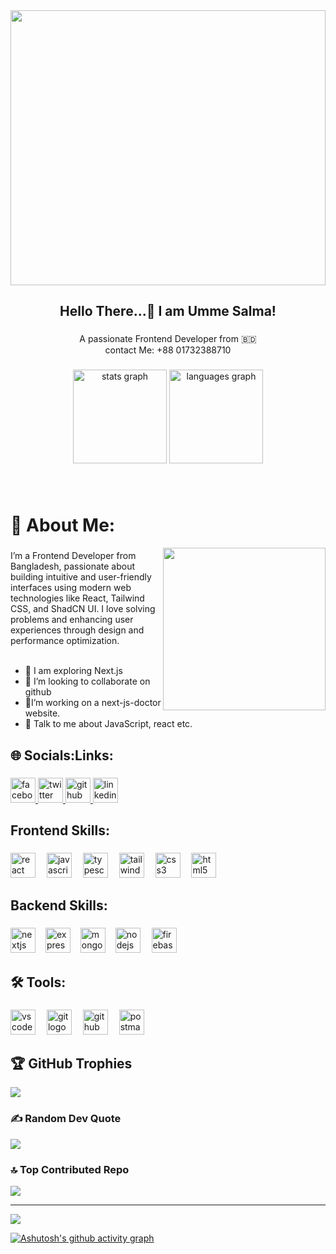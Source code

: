 <div align="center">
  <img height="440" width="100%" src="https://i.ibb.co.com/whTTBB0j/umme-salma-banner.jpg"  />
<!--   <img height="260" src="https://cdn.dribbble.com/userupload/9885161/file/original-ea59665ee88d1c9fc1dddca426590a9d.gif"  /> -->
</div>

###

<h2 align="center">Hello There...👋 I am Umme Salma!</h2>

###

<p align="center">A passionate Frontend Developer from 🇧🇩 </br>contact Me: +88 01732388710</p>


###

<div align="center">
  <img src="https://github-readme-stats.vercel.app/api?username=ummesalma303&hide_title=false&hide_rank=false&show_icons=true&include_all_commits=true&count_private=true&disable_animations=false&theme=dracula&locale=en&hide_border=false" height="150" alt="stats graph"  />
  <img src="https://github-readme-stats.vercel.app/api/top-langs?username=ummesalma303&locale=en&hide_title=false&layout=compact&card_width=320&langs_count=5&theme=dracula&hide_border=false" height="150" alt="languages graph"  />
</div>

###
</br>
<h1 align="left">💫 About Me:</h2>



<img align="right" height="260" src="https://cdn.dribbble.com/userupload/9885161/file/original-ea59665ee88d1c9fc1dddca426590a9d.gif"  />

###

<p align="left">I’m a Frontend Developer from Bangladesh, passionate about building intuitive and user-friendly interfaces using modern web technologies like React, Tailwind CSS, and ShadCN UI. I love solving problems and enhancing user experiences through design and performance optimization.<br><br>
  
  - 🔭 I am exploring Next.js<br>
  - 👯 I’m looking to collaborate on github<br>
  - 🌱I’m working on a next-js-doctor website.
  - 💬 Talk to me about JavaScript, react etc.</p>

###

<h2 align="left">🌐 Socials:Links:</h2>

###

<div align="left">
  <a href="https://www.facebook.com/UmmeSalma303" target="_blank">
    <img src="https://img.shields.io/static/v1?message=Facebook&logo=facebook&label=&color=1877F2&logoColor=white&labelColor=&style=for-the-badge" height="40" alt="facebook logo"  />
  </a>
  <a href="https://x.com/ummesalma333" target="_blank">
    <img src="https://img.shields.io/static/v1?message=Twitch&logo=twitch&label=&color=9146FF&logoColor=white&labelColor=&style=for-the-badge" height="40" alt="twitter logo"  />
  </a>
  <a href="https://github.com/ummesalma303" target="_blank">
  <img src="https://img.shields.io/badge/GitHub-181717?logo=github&logoColor=white&style=for-the-badge" height="40" alt="github logo"  />
  </a>
<a href="https://www.linkedin.com/in/dev-umme-salma" target="_blank">
  <img src="https://img.shields.io/static/v1?message=LinkedIn&logo=linkedin&label=&color=0077B5&logoColor=white&labelColor=&style=for-the-badge" height="40" alt="linkedin logo"  />
</a>
</div>

###

<h2 align="left">Frontend Skills:</h2>

###

<div align="left">
  <img src="https://cdn.jsdelivr.net/gh/devicons/devicon/icons/react/react-original.svg" height="40" alt="react logo"  />
  <img width="10" />
  <img src="https://cdn.jsdelivr.net/gh/devicons/devicon/icons/javascript/javascript-original.svg" height="40" alt="javascript logo"  />
  <img width="10" />
  <img src="https://cdn.jsdelivr.net/gh/devicons/devicon/icons/typescript/typescript-original.svg" height="40" alt="typescript logo"  />
   <img width="10" />
  <img src="https://cdn.simpleicons.org/tailwindcss/06B6D4" height="40" alt="tailwindcss logo"  />
  <img width="10" />
  <img src="https://cdn.jsdelivr.net/gh/devicons/devicon/icons/css3/css3-original.svg" height="40" alt="css3 logo"  />
  <img width="10" />
  <img src="https://cdn.jsdelivr.net/gh/devicons/devicon/icons/html5/html5-original.svg" height="40" alt="html5 logo"  />
  
</div>

###

<h2 align="left">Backend Skills:</h2>

###

<div align="left">
  <img src="https://cdn.jsdelivr.net/gh/devicons/devicon/icons/nextjs/nextjs-original.svg" height="40" alt="nextjs logo"  />
  <img width="8" />
  <img src="https://skillicons.dev/icons?i=express" height="40" alt="express logo"  />
  <img width="8" />
  <img src="https://cdn.jsdelivr.net/gh/devicons/devicon/icons/mongodb/mongodb-original.svg" height="40" alt="mongodb logo"  />
 <img width="8" />
  <img src="https://cdn.simpleicons.org/nodedotjs/339933" height="40" alt="nodejs logo"  />
  <img width="10" />
 <img src="https://skillicons.dev/icons?i=firebase" height="40" alt="firebase logo"  />
</div>

###

<h2 align="left">🛠️ Tools:</h2>

###

<div align="left">
  <img src="https://cdn.jsdelivr.net/gh/devicons/devicon/icons/vscode/vscode-original.svg" height="40" alt="vscode logo"  />
  <img width="10" />
  <img src="https://skillicons.dev/icons?i=git" height="40" alt="git logo"  />
  <img width="10" />
  <img src="https://skillicons.dev/icons?i=github" height="40" alt="github logo"  />
  <img width="10" />
  <img src="https://cdn.simpleicons.org/postman/FF6C37" height="40" alt="postman logo"  />
</div>

<!--
###

<img src="https://raw.githubusercontent.com/ummesalma303/ummesalma303/output/snake.svg" alt="Snake animation" />

###
-->














<!--

### Hi there


**ummesalma303/ummesalma303** is a ✨ _special_ ✨ repository because its `README.md` (this file) appears on your GitHub profile.

Here are some ideas to get you started:

- 🔭 I’m currently working on ...
- 🌱 I’m currently learning ...
- 👯 I’m looking to collaborate on ...
- 🤔 I’m looking for help with ...
- 💬 Ask me about ...
- 📫 How to reach me: ...
- 😄 Pronouns: ...
- ⚡ Fun fact: ...
-->




<!--
### Hi there 👋, my name is Umme Salma
#### I am front end developer
I am Love to learn new skills. Now learning react.

Skills: JavaScript / Daisy UI / Tailwind CSS/ HTML / CSS </br>

# 💫 About Me:
🔭 I’m currently working on react js base project<br>👯 I’m looking to collaborate on github<br>🌱 I’m currently learning react<br>💬 Talk to me about JavaScript, react etc<br>📫 Reach me at ummesalma333999@gmail.com


## 🌐 Socials:
[![Facebook](https://img.shields.io/badge/Facebook-%231877F2.svg?logo=Facebook&logoColor=white)](https://facebook.com/https://www.facebook.com/UmmeSalma303?mibextid=ZbWKwL) [![Pinterest](https://img.shields.io/badge/Pinterest-%23E60023.svg?logo=Pinterest&logoColor=white)](https://pinterest.com/https://www.pinterest.com/MunneSalma/_profile/) [![Quora](https://img.shields.io/badge/Quora-%23B92B27.svg?logo=Quora&logoColor=white)](https://quora.com/profile/https://www.quora.com/profile/Salma-Taher-Munni) [![Stack Overflow](https://img.shields.io/badge/-Stackoverflow-FE7A16?logo=stack-overflow&logoColor=white)](https://stackoverflow.com/users/https://stackoverflow.com/users/24997841/umme-salma) 

# 💻 Tech Stack:
![CSS3](https://img.shields.io/badge/css3-%231572B6.svg?style=for-the-badge&logo=css3&logoColor=white) ![JavaScript](https://img.shields.io/badge/javascript-%23323330.svg?style=for-the-badge&logo=javascript&logoColor=%23F7DF1E) ![Netlify](https://img.shields.io/badge/netlify-%23000000.svg?style=for-the-badge&logo=netlify&logoColor=#00C7B7) ![Vercel](https://img.shields.io/badge/vercel-%23000000.svg?style=for-the-badge&logo=vercel&logoColor=white) ![Bootstrap](https://img.shields.io/badge/bootstrap-%238511FA.svg?style=for-the-badge&logo=bootstrap&logoColor=white) ![Bulma](https://img.shields.io/badge/bulma-00D0B1?style=for-the-badge&logo=bulma&logoColor=white) ![DaisyUI](https://img.shields.io/badge/daisyui-5A0EF8?style=for-the-badge&logo=daisyui&logoColor=white) ![Context-API](https://img.shields.io/badge/Context--Api-000000?style=for-the-badge&logo=react) ![React](https://img.shields.io/badge/react-%2320232a.svg?style=for-the-badge&logo=react&logoColor=%2361DAFB) ![React Router](https://img.shields.io/badge/React_Router-CA4245?style=for-the-badge&logo=react-router&logoColor=white) ![Canva](https://img.shields.io/badge/Canva-%2300C4CC.svg?style=for-the-badge&logo=Canva&logoColor=white) ![GitHub](https://img.shields.io/badge/github-%23121011.svg?style=for-the-badge&logo=github&logoColor=white) ![Git](https://img.shields.io/badge/git-%23F05033.svg?style=for-the-badge&logo=git&logoColor=white) ![Notion](https://img.shields.io/badge/Notion-%23000000.svg?style=for-the-badge&logo=notion&logoColor=white)
# 📊 GitHub Stats:
![](https://github-readme-stats.vercel.app/api?username=ummesalma303&theme=ambient_gradient&hide_border=false&include_all_commits=true&count_private=true)<br/>
![](https://github-readme-streak-stats.herokuapp.com/?user=ummesalma303&theme=ambient_gradient&hide_border=false)<br/>
![](https://github-readme-stats.vercel.app/api/top-langs/?username=ummesalma303&theme=ambient_gradient&hide_border=false&include_all_commits=true&count_private=true&layout=compact)
-->



## 🏆 GitHub Trophies
![](https://github-profile-trophy.vercel.app/?username=ummesalma303&theme=radical&no-frame=false&no-bg=true&margin-w=4)

### ✍️ Random Dev Quote
![](https://quotes-github-readme.vercel.app/api?type=horizontal&theme=radical)

### 🔝 Top Contributed Repo
<!-- ![](https://github-contributor-stats.vercel.app/api?username=ummesalma303&limit=5&theme=ambient_gradient&combine_all_yearly_contributions=true) -->
![](https://github-contributor-stats.vercel.app/api?username=ummesalma303&limit=5&theme=dark&combine_all_yearly_contributions=true)

---
[![](https://visitcount.itsvg.in/api?id=ummesalma303&icon=10&color=13)](https://visitcount.itsvg.in)

<!-- Proudly created with GPRM ( https://gprm.itsvg.in ) -->



[![Ashutosh's github activity graph](https://github-readme-activity-graph.vercel.app/graph?username=ummesalma303&bg_color=0a0508&color=3b83da&line=1f6feb&point=58a6ff&area=true&hide_border=true)](https://github.com/ashutosh00710/github-readme-activity-graph)
